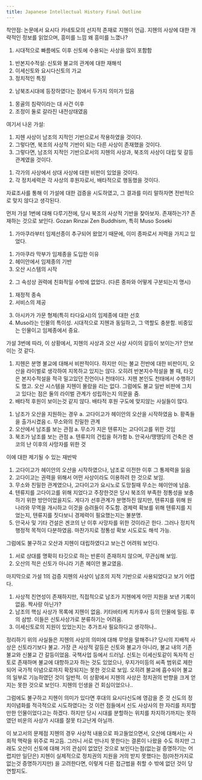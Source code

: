 ```yaml
---
title: Japanese Intellectual History Final Outline
---
```


착안점:
논문에서 요시다 카네토모의 선지적 존재로 지헨이 언급.
지헨의 사상에 대한 개략적인 정보를 읽었으며, 흥미를 느낌
왜 흥미를 느꼈나?
1. 시대적으로 빠름에도 이후 신토에 수용되는 사상을 많이 포함함
1) 반본지수적설: 신토와 불교의 관계에 대한 재해석
2) 이세신토와 요시다신토의 가교
3) 정치적인 특징
2. 남북조시대에 등장하였다는 점에서 두가지 의미가 있음
1) 몽골의 침략이라는 대 사건 이후
2) 조정이 둘로 갈라진 내전상태였음

여기서 나온 가설:
1. 지헨 사상이 남조의 지적인 기반으로서 작용하였을 것이다.
2. 그렇다면, 북조의 사상적 기반이 되는 다른 사상이 존재했을 것이다.
3. 그렇다면, 남조의 지적인 기반으로서의 지헨의 사상과, 북조의 사상이 대립 및 갈등관계였을 것이다.
1) 각가의 사상에서 상대 사상에 대한 비판이 있었을 것이다.
2) 각 정치세력은 각 사상의 후원자로서, 배타적으로 행동했을 것이다.

자료조사를 통해 이 가설에 대한 검증을 시도하였고, 그 결과를 미리 말하자면 전반적으로 맞지 않다고 생각된다.

먼저 가설 1번에 대해 다루기전에, 당시 북조의 사상적 기반을 찾아보자. 존재하는가? 존재하는 것으로 보인다. Gozan Rinzai Zen Buddhism, 특히 Muso Soseki
1. 가마쿠라부터 임제선종이 추구되어 왔었기 때문에, 이미 종파로서 저력을 가지고 있었다.
1) 가마쿠라 막부가 임제종을 도입한 이유
2) 헤이안에서 임제종의 기반
3) 오산 시스템의 시작
2. 그 속성상 권력에 친화적일 수밖에 없었다. (다른 종파와 어떻게 구분되는지 명시)
1) 재정적 종속
2) 서비스의 제공
3. 아시카가 가문 형제(특히 타다요시)의 임제종에 대한 선호
4. Muso라는 인물의 특이성. 시대적으로 지헨과 동일하고, 그 역할도 충분함. 비중있는 인물이고 임제종에서 중요.

가설 3번에 따라, 이 상황에서, 지헨의 사상과 오산 사상 사이의 갈등이 보이는가? 안보이는 것 같다.
1. 지헨은 분명 불교에 대해서 비판적이다. 하지만 이는 불교 전반에 대한 비판이지, 오산을 라이벌로 생각하여 지목하고 있지는 않다. 오히려 반본지수적설을 볼 때, 타깃은 본지수적설을 적극 밀고있던 진언이나 천태이다. 지헨 본인도 천태에서 수행하기도 했고. 오산 시스템을 지헨이 몰랐을 리는 없다. 그럼에도 불교 일반 비판에 그치고 있다는 점은 둘의 라이벌 관계가 성립하는지 의문을 줌.
2. 배타적 후원이 보이는것 같지 않다. 배타적 후원 구도에 맞지않는 사실들이 많다.
1) 남조가 오산을 지원하는 경우
a. 고다이고가 헤이안의 오산을 시작하였음
b. 황족들을 출가시켰음
c. 무소와의 친밀한 관계
2) 오산에서 남조를 보는 관점
a. 무소가 지은 텐류지는 고다이고를 위한 것임
3) 북조가 남조를 보는 관점
a. 텐류지의 건립을 허가함
b. 안국사/땡땡당의 건축은 겐코의 난 이후의 사망자를 위한 것

이에 대한 제기될 수 있는 재반박
1) 고다이고가 헤이안의 오산을 시작하였으나, 남조로 이전한 이후 그 통제력을 잃음
2) 고다이고는 권력을 위해서 어떤 사상이라도 이용하려 한 것으로 보임.
3) 무소와 친밀한 관계였으나, 고다이고가 요시노로 도망칠때 무소는 헤이안에 남음.
4) 텐류지를 고다이고를 위해 지었다고 주장한것은 당시 북조의 부족한 정통성을 보충하기 위한 방안이었을지도. 게다가 선후관계가 분명하진 않지만, 텐류지를 위해 원나라와 무역을 개시하고 이것을 승려들이 주도함. 경제력 확보를 위해 텐류지를 지었는지, 텐류지를 짓다보니 경제력이 필요했는지는 불분명.
5) 안국사 및 기타 건설은 겐코의 난 이후 사망자를 위한 것이라곤 한다. 그러나 정치적 행정적 목적이 다분하였음. 마찬가지로 정통성 확보 시도로도 해석 가능.

그럼에도 불구하고 오산과 지헨이 대립하였다고 보는건 어려워 보인다.
1. 서로 상대를 명확히 타깃으로 하는 반론이 존재하지 않으며, 무관심해 보임.
2. 오산의 적은 신토가 아니라 기존 헤이안 불교였음.

마지막으로 가설 1의 검증
지헨의 사상이 남조의 지적 기반으로 사용되었다고 보기 어렵다.
1. 사상적 친연성이 존재하지만, 직접적으로 남조가 지헨에게 어떤 지원을 보낸 기록이 없음. 짝사랑 아닌가?
2. 남조의 핵심 사상가 목록에 지헨이 없음. 키타바타케 치카후사 등의 인물에 밀림. 후의 삼방. 이들은 신토사상가로 분류하기는 어려움.
3. 이세신토로의 지원이 있었는지는 추가조사 필요하다고 생각하나..

정리하기
위의 사실들은 지헨의 사상의 의미에 대해 무엇을 말해주나?
당시의 지배적 사상은 신토라기보다 불교.
가장 큰 사상적 갈등은 신토와 불교가 아니라, 불교 내의 기존 불교와 신불교 간 갈등이었음. 국책사업 등에서 드러남.
신토는 이세신토같이 독자적 신토로 존재하며 불교에 대항하고자 하는 것도 있었으나, 우지가미등의 씨족 범위로 제한되어 국가적 이념으로까지 확장되지는 못한 것으로 보임.
오히려 불교에 흡수되어 불교의 일부로 기능하였던 것이 일반적.
이 상황에서 지헨의 사상은 정치권의 반향을 크게 얻지는 못한 것으로 보인다. 지헨의 인생을 건 회심이었으나..

그럼에도 불구하고 지헨이 의미가 있다면
후대의 요시다신도에 영감을 준 것
신도의 정치이념화를 적극적으로 시도하였다는 것
이런 점들에서 신도 사상사의 한 자리를 차지할만한 인물이었다고는 하겠다.
하지만 당시 시대를 분할하는 위치를 차지하기까지는 못하였던 비운의 사상가
시대를 잘못 타고난게 아닐까.

이 보고서의 문제점
지헨의 경우 사상적 내용으로 파고들었으면서, 오산에 대해서는 사회적 맥락을 위주로 파고듬.
그러니 서로 만나지 못한다는 결론이 나왔을 수도
하지만 그래도
오산이 신토에 대해 거의 관심이 없었던 것으로 보인다는점(없는걸 증명하기는 어렵지만 일단은)
지헨이 실제적으로 정치권의 지원을 거의 받지 못했다는 점(마찬가지로 없는것 증명하기지만)
을 고려한다면, 이렇게 다른 접근법을 취할 수 밖에 없던 것이 당연할지도.
